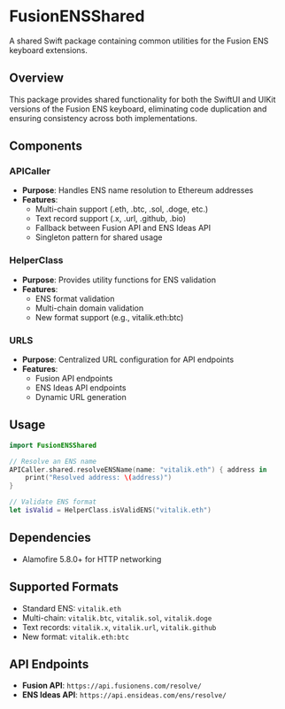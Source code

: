 # FusionENSShared

A shared Swift package containing common utilities for the Fusion ENS keyboard extensions.

## Overview

This package provides shared functionality for both the SwiftUI and UIKit versions of the Fusion ENS keyboard, eliminating code duplication and ensuring consistency across both implementations.

## Components

### APICaller
- **Purpose**: Handles ENS name resolution to Ethereum addresses
- **Features**: 
  - Multi-chain support (.eth, .btc, .sol, .doge, etc.)
  - Text record support (.x, .url, .github, .bio)
  - Fallback between Fusion API and ENS Ideas API
  - Singleton pattern for shared usage

### HelperClass
- **Purpose**: Provides utility functions for ENS validation
- **Features**:
  - ENS format validation
  - Multi-chain domain validation
  - New format support (e.g., vitalik.eth:btc)

### URLS
- **Purpose**: Centralized URL configuration for API endpoints
- **Features**:
  - Fusion API endpoints
  - ENS Ideas API endpoints
  - Dynamic URL generation

## Usage

```swift
import FusionENSShared

// Resolve an ENS name
APICaller.shared.resolveENSName(name: "vitalik.eth") { address in
    print("Resolved address: \(address)")
}

// Validate ENS format
let isValid = HelperClass.isValidENS("vitalik.eth")
```

## Dependencies

- Alamofire 5.8.0+ for HTTP networking

## Supported Formats

- Standard ENS: `vitalik.eth`
- Multi-chain: `vitalik.btc`, `vitalik.sol`, `vitalik.doge`
- Text records: `vitalik.x`, `vitalik.url`, `vitalik.github`
- New format: `vitalik.eth:btc`

## API Endpoints

- **Fusion API**: `https://api.fusionens.com/resolve/`
- **ENS Ideas API**: `https://api.ensideas.com/ens/resolve/`

